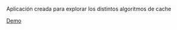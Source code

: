 Aplicación creada para explorar los distintos algoritmos de cache


[Demo](https://cache-delta.vercel.app/)
